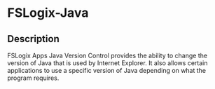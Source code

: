 ﻿# FSLogix-Java
## Description
FSLogix Apps Java Version Control provides the ability to change the version of Java that is used by Internet Explorer. It also allows certain applications to use a specific version of Java depending on what the program requires.
